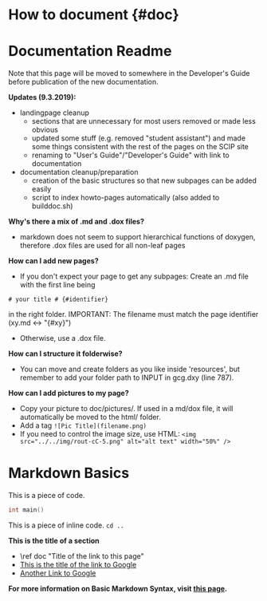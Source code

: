# How to document {#doc}
<!-- The very first line of the .md document should be the page title and {# name of the site}
     #sandbox is the name of this site. Needed when making a link to this site. -->

# Documentation Readme #

Note that this page will be moved to somewhere in the Developer's Guide before
publication of the new documentation.

**Updates (9.3.2019):**
- landingpage cleanup
  - sections that are unnecessary for most users removed or made less obvious
  - updated some stuff (e.g. removed "student assistant") and made some things
    consistent with the rest of the pages on the SCIP site
  - renaming to "User's Guide"/"Developer's Guide" with link to documentation
- documentation cleanup/preparation
  - creation of the basic structures so that new subpages can be added easily
  - script to index howto-pages automatically (also added to builddoc.sh)

**Why's there a mix of .md and .dox files?**
- markdown does not seem to support hierarchical functions of doxygen,
therefore .dox files are used for all non-leaf pages

**How can I add new pages?**
- If you don't expect your page to get any subpages:
Create an .md file with the first line being
```
# your title # {#identifier}
```
in the right folder.
IMPORTANT: The filename must match the page identifier (xy.md <-> "{#xy}")
- Otherwise, use a .dox file.

**How can I structure it folderwise?**
- You can move and create folders as you like inside 'resources',
but remember to add your folder path to INPUT in gcg.dxy (line 787).

**How can I add pictures to my page?**
- Copy your picture to doc/pictures/. If used in a md/dox file, it will automatically
be moved to the html/ folder.
- Add a tag `![Pic Title](filename.png)`
- If you need to control the image size, use HTML: `<img src="../../img/rout-cC-5.png" alt="alt text" width="50%" />`

# Markdown Basics #
This is a piece of code. <!-- C indicates that C language syntax is recognized. -->
```C
int main()
```
This is a piece of inline code.
`cd ..`

**This is the title of a section**
- \ref doc "Title of the link to this page"
- [This is the title of the link to Google](https://www.google.com)
- <a href="https://www.google.com">Another Link to Google</a>

__For more information on Basic Markdown Syntax, visit [this page](https://help.github.com/en/articles/basic-writing-and-formatting-syntax).__
